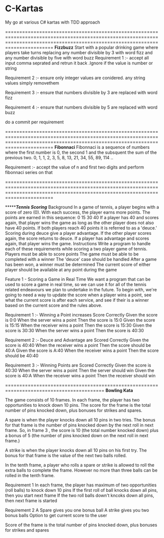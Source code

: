 # C-Kartas
My go at various C# kartas with TDD approach

===================================================================================================================================================================================
************************Fizzbuzz************************
Start with a popular drinking game where players take turns replacing any number divisible by 3 with word fizz and any number divisible by five with word buzz
Requirement 1 :- accept all input comma seprated and retrun it back .Ignore if the value is number or string

Requirement 2 :- ensure only integer values are conidered. any string values simply removethem 

Requirement 3 :- ensure that numbers divisible by 3 are replaced with word fizz

Requirement 4 :- ensure that numbers divisible by 5 are replaced with word buzz


do a commit per requirement 

===================================================================================================================================================================================
************************Fibonnaci************************
Fibonnaci is a sequence of numbers where the first number is 0, the second 1 and the subsquent the sum of the previous two. 0, 1, 1, 2, 3, 5, 8, 13, 21, 34, 55, 89, 114 ..

Requirement :- accept the value of n and first two digits and perform fibonnaci series on that



===================================================================================================================================================================================

************************Tennis Scoring*******************
Background
In a game of tennis, a player begins with a score of zero (0). With each success, the player earns more points. The points are earned in this sequence:
0
15
30
40
If a player has 40 and scores again, that player wins the game as long as the other player does not also have 40 points. If both players reach 40 points it is referred to as a 'deuce.'
Scoring during deuce give a player advantage. If the other player scores again, the score returns to deuce. If a player has advantage and scores again, that player wins the game.
Instructions
Write a program to handle each of these requirements while scoring a two player game of tennis.
Players must be able to score points
The game must be able to be completed with a winner
The 'deuce' case should be handled
After a game has been won, a winner must be determined
The current score of either player should be available at any point during the game


Feature 1 - Scoring a Game in Real Time
We want a program that can be used to score a game in real time, so we can use it for all of the tennis related endeavours we plan to undertake in the future. To begin with, we're going to need a way to update the score when a player wins a point, see what the current score is after each service, and see if their is a winner based on the current score and the rules above.

Requirement 1 :- Winning a Point increases Score Correctly
Given the score is 0:0 When the server wins a point Then the score is 15:0
Given the score is 15:15 When the receiver wins a point Then the score is 15:30
Given the score is 30:30 When the server wins a point Then the score is 40:30

Requirement 2 :- Deuce and Advantage are Scored Correctly
Given the score is 40:40 When the receiver wins a point Then the score should be 40:A
Given the score is A:40 When the receiver wins a point Then the score should be 40:40

Requirement 3 :- Winning Points are Scored Correctly
Given the score is 40:30 When the server wins a point Then the server should win
Given the score is 40:A When the receiver wins a point Then the receiver should win

=========================================================================================
************************Bowling Kata************************


The game consists of 10 frames. In each frame, the player has two opportunities to knock down 10 pins. The score for the frame is the total number of pins knocked down, plus bonuses for strikes and spares.

A spare is when the player knocks down all 10 pins in two tries. The bonus for that frame is the number of pins knocked down by the next roll in next frame. So, in frame 3 , the score is 10 (the total number knocked down) plus a bonus of 5 (the number of pins knocked down on the next roll in next frame.)

A strike is when the player knocks down all 10 pins on his first try. The bonus for that frame is the value of the next two balls rolled.

In the tenth frame, a player who rolls a spare or strike is allowed to roll the extra balls to complete the frame. However no more than three balls can be rolled in the tenth frame.

Requirement 1
In each frame, the player has maximum of two opportunities (roll balls) to knock down 10 pins
If the first roll of ball knocks down all pins, then you start next frame
If the two roll balls down't kncoks down all pins, then next frame is started 

Requirement 2
A Spare gives you one bonus ball 
A strike gives you two bonus balls
Option to get current score to the user  

Score of the frame is the total number of pins knocked down, plus bonuses for strikes and spares




